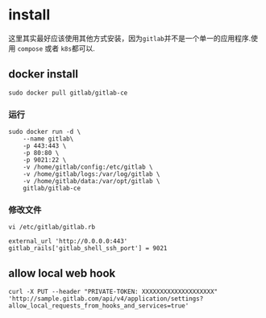 # install
这里其实最好应该使用其他方式安装，因为`gitlab`并不是一个单一的应用程序.使用 `compose` 或者 `k8s`都可以.
## docker install
`sudo docker pull gitlab/gitlab-ce`
### 运行
```
sudo docker run -d \
    --name gitlab\
    -p 443:443 \
    -p 80:80 \
    -p 9021:22 \
    -v /home/gitlab/config:/etc/gitlab \
    -v /home/gitlab/logs:/var/log/gitlab \
    -v /home/gitlab/data:/var/opt/gitlab \
    gitlab/gitlab-ce
```
### 修改文件
`vi /etc/gitlab/gitlab.rb`
```
external_url 'http://0.0.0.0:443'
gitlab_rails['gitlab_shell_ssh_port'] = 9021
```
## allow local web hook
`curl -X PUT --header "PRIVATE-TOKEN: XXXXXXXXXXXXXXXXXXXX" 'http://sample.gitlab.com/api/v4/application/settings?allow_local_requests_from_hooks_and_services=true'
`  
